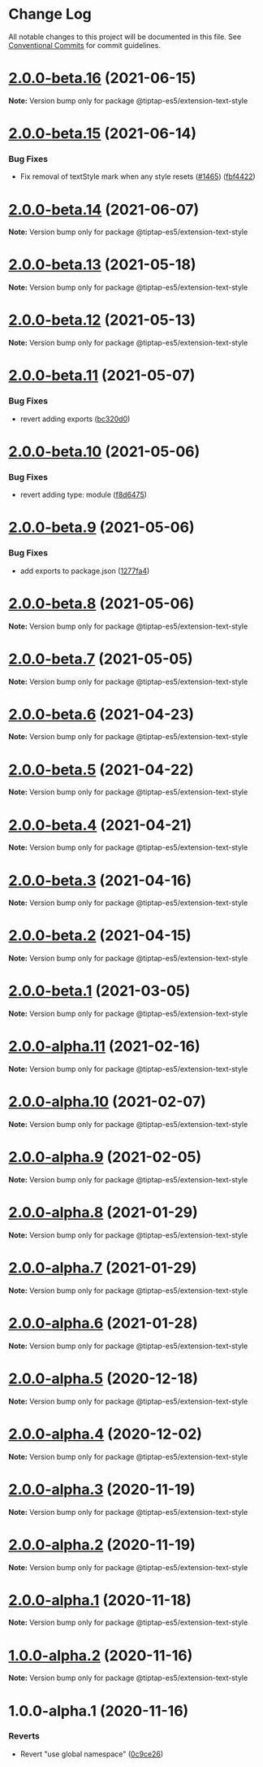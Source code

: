 # Change Log

All notable changes to this project will be documented in this file.
See [Conventional Commits](https://conventionalcommits.org) for commit guidelines.

# [2.0.0-beta.16](https://github.com/ueberdosis/tiptap/compare/@tiptap-es5/extension-text-style@2.0.0-beta.15...@tiptap-es5/extension-text-style@2.0.0-beta.16) (2021-06-15)

**Note:** Version bump only for package @tiptap-es5/extension-text-style

# [2.0.0-beta.15](https://github.com/ueberdosis/tiptap/compare/@tiptap-es5/extension-text-style@2.0.0-beta.14...@tiptap-es5/extension-text-style@2.0.0-beta.15) (2021-06-14)

### Bug Fixes

- Fix removal of textStyle mark when any style resets ([#1465](https://github.com/ueberdosis/tiptap/issues/1465)) ([fbf4422](https://github.com/ueberdosis/tiptap/commit/fbf442269d021bbe17a9c0a830edfeda00bac85a))

# [2.0.0-beta.14](https://github.com/ueberdosis/tiptap/compare/@tiptap-es5/extension-text-style@2.0.0-beta.13...@tiptap-es5/extension-text-style@2.0.0-beta.14) (2021-06-07)

**Note:** Version bump only for package @tiptap-es5/extension-text-style

# [2.0.0-beta.13](https://github.com/ueberdosis/tiptap/compare/@tiptap-es5/extension-text-style@2.0.0-beta.12...@tiptap-es5/extension-text-style@2.0.0-beta.13) (2021-05-18)

**Note:** Version bump only for package @tiptap-es5/extension-text-style

# [2.0.0-beta.12](https://github.com/ueberdosis/tiptap/compare/@tiptap-es5/extension-text-style@2.0.0-beta.11...@tiptap-es5/extension-text-style@2.0.0-beta.12) (2021-05-13)

**Note:** Version bump only for package @tiptap-es5/extension-text-style

# [2.0.0-beta.11](https://github.com/ueberdosis/tiptap/compare/@tiptap-es5/extension-text-style@2.0.0-beta.10...@tiptap-es5/extension-text-style@2.0.0-beta.11) (2021-05-07)

### Bug Fixes

- revert adding exports ([bc320d0](https://github.com/ueberdosis/tiptap/commit/bc320d0b4b80b0e37a7e47a56e0f6daec6e65d98))

# [2.0.0-beta.10](https://github.com/ueberdosis/tiptap/compare/@tiptap-es5/extension-text-style@2.0.0-beta.9...@tiptap-es5/extension-text-style@2.0.0-beta.10) (2021-05-06)

### Bug Fixes

- revert adding type: module ([f8d6475](https://github.com/ueberdosis/tiptap/commit/f8d6475e2151faea6f96baecdd6bd75880d50d2c))

# [2.0.0-beta.9](https://github.com/ueberdosis/tiptap/compare/@tiptap-es5/extension-text-style@2.0.0-beta.8...@tiptap-es5/extension-text-style@2.0.0-beta.9) (2021-05-06)

### Bug Fixes

- add exports to package.json ([1277fa4](https://github.com/ueberdosis/tiptap/commit/1277fa47151e9c039508cdb219bdd0ffe647f4ee))

# [2.0.0-beta.8](https://github.com/ueberdosis/tiptap/compare/@tiptap-es5/extension-text-style@2.0.0-beta.7...@tiptap-es5/extension-text-style@2.0.0-beta.8) (2021-05-06)

**Note:** Version bump only for package @tiptap-es5/extension-text-style

# [2.0.0-beta.7](https://github.com/ueberdosis/tiptap/compare/@tiptap-es5/extension-text-style@2.0.0-beta.6...@tiptap-es5/extension-text-style@2.0.0-beta.7) (2021-05-05)

**Note:** Version bump only for package @tiptap-es5/extension-text-style

# [2.0.0-beta.6](https://github.com/ueberdosis/tiptap/compare/@tiptap-es5/extension-text-style@2.0.0-beta.5...@tiptap-es5/extension-text-style@2.0.0-beta.6) (2021-04-23)

**Note:** Version bump only for package @tiptap-es5/extension-text-style

# [2.0.0-beta.5](https://github.com/ueberdosis/tiptap/compare/@tiptap-es5/extension-text-style@2.0.0-beta.4...@tiptap-es5/extension-text-style@2.0.0-beta.5) (2021-04-22)

**Note:** Version bump only for package @tiptap-es5/extension-text-style

# [2.0.0-beta.4](https://github.com/ueberdosis/tiptap/compare/@tiptap-es5/extension-text-style@2.0.0-beta.3...@tiptap-es5/extension-text-style@2.0.0-beta.4) (2021-04-21)

**Note:** Version bump only for package @tiptap-es5/extension-text-style

# [2.0.0-beta.3](https://github.com/ueberdosis/tiptap/compare/@tiptap-es5/extension-text-style@2.0.0-beta.2...@tiptap-es5/extension-text-style@2.0.0-beta.3) (2021-04-16)

**Note:** Version bump only for package @tiptap-es5/extension-text-style

# [2.0.0-beta.2](https://github.com/ueberdosis/tiptap/compare/@tiptap-es5/extension-text-style@2.0.0-beta.1...@tiptap-es5/extension-text-style@2.0.0-beta.2) (2021-04-15)

**Note:** Version bump only for package @tiptap-es5/extension-text-style

# [2.0.0-beta.1](https://github.com/ueberdosis/tiptap/compare/@tiptap-es5/extension-text-style@2.0.0-alpha.11...@tiptap-es5/extension-text-style@2.0.0-beta.1) (2021-03-05)

**Note:** Version bump only for package @tiptap-es5/extension-text-style

# [2.0.0-alpha.11](https://github.com/ueberdosis/tiptap/compare/@tiptap-es5/extension-text-style@2.0.0-alpha.10...@tiptap-es5/extension-text-style@2.0.0-alpha.11) (2021-02-16)

**Note:** Version bump only for package @tiptap-es5/extension-text-style

# [2.0.0-alpha.10](https://github.com/ueberdosis/tiptap/compare/@tiptap-es5/extension-text-style@2.0.0-alpha.9...@tiptap-es5/extension-text-style@2.0.0-alpha.10) (2021-02-07)

**Note:** Version bump only for package @tiptap-es5/extension-text-style

# [2.0.0-alpha.9](https://github.com/ueberdosis/tiptap/compare/@tiptap-es5/extension-text-style@2.0.0-alpha.8...@tiptap-es5/extension-text-style@2.0.0-alpha.9) (2021-02-05)

**Note:** Version bump only for package @tiptap-es5/extension-text-style

# [2.0.0-alpha.8](https://github.com/ueberdosis/tiptap/compare/@tiptap-es5/extension-text-style@2.0.0-alpha.7...@tiptap-es5/extension-text-style@2.0.0-alpha.8) (2021-01-29)

**Note:** Version bump only for package @tiptap-es5/extension-text-style

# [2.0.0-alpha.7](https://github.com/ueberdosis/tiptap/compare/@tiptap-es5/extension-text-style@2.0.0-alpha.6...@tiptap-es5/extension-text-style@2.0.0-alpha.7) (2021-01-29)

**Note:** Version bump only for package @tiptap-es5/extension-text-style

# [2.0.0-alpha.6](https://github.com/ueberdosis/tiptap/compare/@tiptap-es5/extension-text-style@2.0.0-alpha.5...@tiptap-es5/extension-text-style@2.0.0-alpha.6) (2021-01-28)

**Note:** Version bump only for package @tiptap-es5/extension-text-style

# [2.0.0-alpha.5](https://github.com/ueberdosis/tiptap/compare/@tiptap-es5/extension-text-style@2.0.0-alpha.4...@tiptap-es5/extension-text-style@2.0.0-alpha.5) (2020-12-18)

**Note:** Version bump only for package @tiptap-es5/extension-text-style

# [2.0.0-alpha.4](https://github.com/ueberdosis/tiptap/compare/@tiptap-es5/extension-text-style@2.0.0-alpha.3...@tiptap-es5/extension-text-style@2.0.0-alpha.4) (2020-12-02)

**Note:** Version bump only for package @tiptap-es5/extension-text-style

# [2.0.0-alpha.3](https://github.com/ueberdosis/tiptap/compare/@tiptap-es5/extension-text-style@2.0.0-alpha.2...@tiptap-es5/extension-text-style@2.0.0-alpha.3) (2020-11-19)

**Note:** Version bump only for package @tiptap-es5/extension-text-style

# [2.0.0-alpha.2](https://github.com/ueberdosis/tiptap/compare/@tiptap-es5/extension-text-style@2.0.0-alpha.1...@tiptap-es5/extension-text-style@2.0.0-alpha.2) (2020-11-19)

**Note:** Version bump only for package @tiptap-es5/extension-text-style

# [2.0.0-alpha.1](https://github.com/ueberdosis/tiptap/compare/@tiptap-es5/extension-text-style@1.0.0-alpha.2...@tiptap-es5/extension-text-style@2.0.0-alpha.1) (2020-11-18)

**Note:** Version bump only for package @tiptap-es5/extension-text-style

# [1.0.0-alpha.2](https://github.com/ueberdosis/tiptap/compare/@tiptap-es5/extension-text-style@1.0.0-alpha.1...@tiptap-es5/extension-text-style@1.0.0-alpha.2) (2020-11-16)

**Note:** Version bump only for package @tiptap-es5/extension-text-style

# 1.0.0-alpha.1 (2020-11-16)

### Reverts

- Revert "use global namespace" ([0c9ce26](https://github.com/ueberdosis/tiptap/commit/0c9ce26c02c07d88a757c01b0a9d7f9e2b0b7502))
